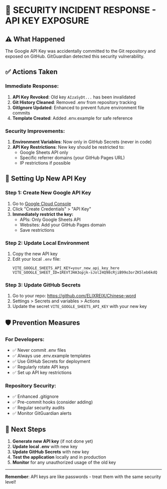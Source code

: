 # 🔐 SECURITY INCIDENT RESPONSE - API KEY EXPOSURE

## ⚠️ What Happened
The Google API Key was accidentally committed to the Git repository and exposed on GitHub. GitGuardian detected this security vulnerability.

## ✅ Actions Taken

### Immediate Response:
1. **API Key Revoked**: Old key `AIzaSyDt...` has been invalidated
2. **Git History Cleaned**: Removed .env from repository tracking
3. **GitIgnore Updated**: Enhanced to prevent future environment file commits
4. **Template Created**: Added .env.example for safe reference

### Security Improvements:
1. **Environment Variables**: Now only in GitHub Secrets (never in code)
2. **API Key Restrictions**: New key should be restricted to:
   - Google Sheets API only
   - Specific referrer domains (your GitHub Pages URL)
   - IP restrictions if possible

## 🔑 Setting Up New API Key

### Step 1: Create New Google API Key
1. Go to [Google Cloud Console](https://console.developers.google.com/apis/credentials)
2. Click "Create Credentials" > "API Key"
3. **Immediately restrict the key:**
   - APIs: Only Google Sheets API
   - Websites: Add your GitHub Pages domain
   - Save restrictions

### Step 2: Update Local Environment
1. Copy the new API key
2. Edit your local `.env` file:
   ```
   VITE_GOOGLE_SHEETS_API_KEY=your_new_api_key_here
   VITE_GOOGLE_SHEET_ID=1REVTJHA3opjk-sJol24Q98cRjiB99o3orZK5leb6kdQ
   ```

### Step 3: Update GitHub Secrets
1. Go to your repo: https://github.com/ELIXREIX/Chinese-word
2. Settings > Secrets and variables > Actions
3. Update the secret `VITE_GOOGLE_SHEETS_API_KEY` with your new key

## 🛡️ Prevention Measures

### For Developers:
- ✅ Never commit .env files
- ✅ Always use .env.example templates
- ✅ Use GitHub Secrets for deployment
- ✅ Regularly rotate API keys
- ✅ Set up API key restrictions

### Repository Security:
- ✅ Enhanced .gitignore
- ✅ Pre-commit hooks (consider adding)
- ✅ Regular security audits
- ✅ Monitor GitGuardian alerts

## 🔄 Next Steps

1. **Generate new API key** (if not done yet)
2. **Update local .env** with new key
3. **Update GitHub Secrets** with new key
4. **Test the application** locally and in production
5. **Monitor** for any unauthorized usage of the old key

---

**Remember**: API keys are like passwords - treat them with the same security level!

